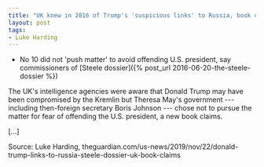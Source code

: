 ```yaml
---
title: "UK knew in 2016 of Trump's 'suspicious links' to Russia, book claims"
layout: post
tags:
- Luke Harding
---
```


- No 10 did not 'push matter' to avoid offending U.S. president, say commissioners of [Steele dossier]({% post_url 2016-06-20-the-steele-dossier %})

The UK's intelligence agencies were aware that Donald Trump may have been compromised by the Kremlin but Theresa May's government --- including then-foreign secretary Boris Johnson --- chose not to pursue the matter for fear of offending the U.S. president, a new book claims.

[...]

Source: Luke Harding, theguardian.com/us-news/2019/nov/22/donald-trump-links-to-russia-steele-dossier-uk-book-claims
